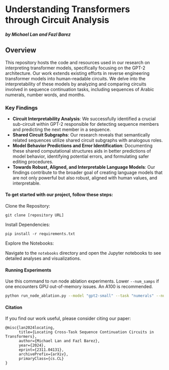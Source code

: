 # Understanding Transformers through Circuit Analysis 
##### by Michael Lan and Fazl Barez

## Overview

This repository hosts the code and resources used in our research on interpreting transformer models, specifically focusing on the GPT-2 architecture. Our work extends existing efforts in reverse engineering transformer models into human-readable circuits. We delve into the interpretability of these models by analyzing and comparing circuits involved in sequence continuation tasks, including sequences of Arabic numerals, number words, and months.

### Key Findings

- **Circuit Interpretability Analysis**: We successfully identified a crucial sub-circuit within GPT-2 responsible for detecting sequence members and predicting the next member in a sequence.
- **Shared Circuit Subgraphs**: Our research reveals that semantically related sequences utilize shared circuit subgraphs with analogous roles.
- **Model Behavior Predictions and Error Identification**: Documenting these shared computational structures aids in better predictions of model behavior, identifying potential errors, and formulating safer editing procedures.
- **Towards Robust, Aligned, and Interpretable Language Models**: Our findings contribute to the broader goal of creating language models that are not only powerful but also robust, aligned with human values, and interpretable.


#### To get started with our project, follow these steps:

Clone the Repository: 

`` git clone [repository URL] ``

Install Dependencies:

`` pip install -r requirements.txt ``

Explore the Notebooks:

Navigate to the ``notebooks`` directory and open the Jupyter notebooks to see detailed analyses and visualizations.

#### Running Experiments

Use this command to run node ablation experiments. Lower `--num_samps` if one encounters GPU out-of-memory issues. An A100 is recommended.

```bash
python run_node_ablation.py --model "gpt2-small" --task "numerals" --num_samps 512 --threshold 20 --one_iter
```

#### Citation
If you find our work useful, please consider citing our paper:

```
@misc{lan2024locating,
      title={Locating Cross-Task Sequence Continuation Circuits in Transformers}, 
      author={Michael Lan and Fazl Barez},
      year={2024},
      eprint={2311.04131},
      archivePrefix={arXiv},
      primaryClass={cs.CL}
}

```

